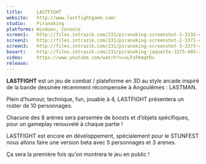 ```yaml
---
title:     LASTFIGHT
website:   http://www.lastfightgame.com/
studio:    Piranaking
platforms: Windows, Console
screen1:   http://files.intrazik.com/231/piranaking-screenshot-1-3133-493-20150420-160302.png
screen2:   http://files.intrazik.com/231/piranaking-screenshot-2-3371-493-20150420-160303.png
screen3:   http://files.intrazik.com/231/piranaking-screenshot-3-3373-493-20150420-160304.png
boxart:    http://files.intrazik.com/231/piranaking-jaquette-3375-493-20150420-160305.png
video:     https://www.youtube.com/watch?v=uLFxFKmqYDs
release:
---
```


**LASTFIGHT** est un jeu de combat / plateforme en 3D au style arcade inspiré de la bande dessinée récemment récompensée à Angoulêmes : LASTMAN.

Plein d’humour, technique, fun, jouable à 4, LASTFIGHT présentera un roster de 10 personnages.

Chacune des 8 arènes sera parsemée de boosts et d’objets spécifiques, pour un gameplay renouvelé à chaque partie !

LASTFIGHT est encore en développement, spécialement pour le STUNFEST nous allons faire une version beta avec 5 personnages et 3 arenes.

Ça sera la première fois qu'on montrera le jeu en public !
